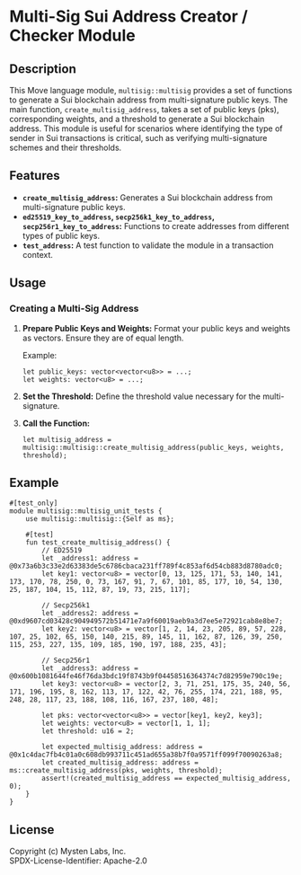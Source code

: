 
# Multi-Sig Sui Address Creator / Checker Module

## Description
This Move language module, `multisig::multisig` provides a set of functions to generate a Sui blockchain address from multi-signature public keys. The main function, `create_multisig_address`, takes a set of public keys (pks), corresponding weights, and a threshold to generate a Sui blockchain address. This module is useful for scenarios where identifying the type of sender in Sui transactions is critical, such as verifying multi-signature schemes and their thresholds.

## Features
- **`create_multisig_address`:** Generates a Sui blockchain address from multi-signature public keys.
- **`ed25519_key_to_address`, `secp256k1_key_to_address`, `secp256r1_key_to_address`:** Functions to create addresses from different types of public keys.
- **`test_address`:** A test function to validate the module in a transaction context.

## Usage
### Creating a Multi-Sig Address
1. **Prepare Public Keys and Weights:**
   Format your public keys and weights as vectors. Ensure they are of equal length.

   Example: 
   ```move
   let public_keys: vector<vector<u8>> = ...;
   let weights: vector<u8> = ...;
   ```
2. **Set the Threshold:**
   Define the threshold value necessary for the multi-signature.

3. **Call the Function:**
   ```move
   let multisig_address = multisig::multisig::create_multisig_address(public_keys, weights, threshold);
   ```

## Example
```move
#[test_only]
module multisig::multisig_unit_tests {
    use multisig::multisig::{Self as ms};

    #[test]
    fun test_create_multisig_address() {
        // ED25519
        let _address1: address = @0x73a6b3c33e2d63383de5c6786cbaca231ff789f4c853af6d54cb883d8780adc0;
        let key1: vector<u8> = vector[0, 13, 125, 171, 53, 140, 141, 173, 170, 78, 250, 0, 73, 167, 91, 7, 67, 101, 85, 177, 10, 54, 130, 25, 187, 104, 15, 112, 87, 19, 73, 215, 117];

        // Secp256k1
        let _address2: address = @0xd9607cd03428c904949572b51471e7a9f60019aeb9a3d7ee5e72921cab8e8be7;
        let key2: vector<u8> = vector[1, 2, 14, 23, 205, 89, 57, 228, 107, 25, 102, 65, 150, 140, 215, 89, 145, 11, 162, 87, 126, 39, 250, 115, 253, 227, 135, 109, 185, 190, 197, 188, 235, 43];

        // Secp256r1
        let _address3: address = @0x600b1081644fe46f76da3bdc19f8743b9f04458516364374c7d82959e790c19e;
        let key3: vector<u8> = vector[2, 3, 71, 251, 175, 35, 240, 56, 171, 196, 195, 8, 162, 113, 17, 122, 42, 76, 255, 174, 221, 188, 95, 248, 28, 117, 23, 188, 108, 116, 167, 237, 180, 48];

        let pks: vector<vector<u8>> = vector[key1, key2, key3];
        let weights: vector<u8> = vector[1, 1, 1];
        let threshold: u16 = 2;

        let expected_multisig_address: address = @0x1c4dac7fb4c01a0c608db993711c451ad655a38b7f0a9571ff099f70090263a8;
        let created_multisig_address: address = ms::create_multisig_address(pks, weights, threshold);
        assert!(created_multisig_address == expected_multisig_address, 0);
    }
}
```

## License
Copyright (c) Mysten Labs, Inc.  
SPDX-License-Identifier: Apache-2.0
